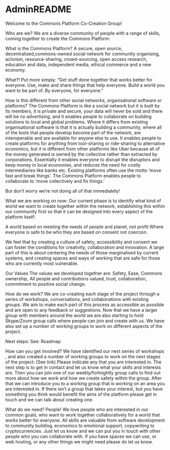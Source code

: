 # AdminREADME

Welcome to the Commons Platform Co-Creation Group!

Who are we?
We are a diverse community of people with a range of skills, coming together to create the Commons Platform:


What is the Commons Platform?
A secure, open source, decentralised,commons-owned social network for community organising, activism, resource-sharing, crowd-sourcing, open access research, education and data, independent media, ethical commerce and a new economy.

What?!
Put more simply: 
“Get stuff done together that works better for everyone. 
Use, make and share things that help everyone. 
Build a world you want to be part of. 
By everyone, for everyone.”

How is this different from other social networks, organisational software or platforms?
The Commons Platform is like a social network but it is built by its members, it is private and secure, your data will never be sold and there will be no advertising, and it enables people to collaborate on building solutions to local and global problems.
Where it differs from existing organisational software is that it is actually building a community, where all of the tools that people develop become part of the network, are interoperable and are available for anyone else to use.
It enables people to create platforms for anything from tool-sharing or ride-sharing to alternative economics, but it is different from other platforms like Uber because all of the money generated is owned by the collective rather than extracted by corporations.
Essentially it enables everyone to disrupt the disruptors and keep money in local economies, and reduces the need for costly intermediaries like banks etc.
Existing platforms often use the motto ‘move fast and break things’. The Commons Platform enables people to collaborate to ‘move collectively and fix things.’

But don’t worry we’re not doing all of that immediately!


What we are working on now:
Our current phase is to identify what kind of world we want to create together within the network, establishing this within our community first so that it can be designed into every aspect of the platform itself:

A world based on meeting the needs of people and planet, not profit
Where everyone is safe to be who they are
based on consent not coercion.

We feel that by creating a culture of safety, accessibility and consent we can foster the conditions for creativity, collaboration and innovation.
A large part of this is about centering the needs of those marginalised by current systems, and creating spaces and ways of working that are safe for those who are currently most vulnerable.


Our Values
The values we developed together are: 
Safety, Ease, Commons ownership, All people and contributions valued, trust, collaboration, commitment to positive social change.


How do we work?
We are co-creating each stage of the project through a series of workshops, conversations, and collaborations with existing groups. 
We aim to make each part of this process as accessible as possible and are open to any feedback or suggestions.
Now that we have a larger group with members around the world we are also starting to hold Skype/Zoom group calls where people can join and create with us.
We have also set up a number of working groups to work on different aspects of the project.


Next steps:
See: Roadmap



How can you get involved?
We have identified our next series of workshops
, and also created a number of working groups to work on the next stages of the project: (See link)
Please indicate any that you are interested in.
The next step is to get in contact and let us know what your skills and interests are. 
Then you can join one of our weekly/fortnightly group calls to find out more about how we work and how we create safety within the group.
After that we can introduce you to a working group that is working on an area you are interested in. If there isn’t a group that takes your interest, but you have something you think would benefit the aims of the platform please get in touch and we can talk about creating one.


What do we need?
People! We love people who are interested in our common goals, who want to work together collaboratively for a world that works better for everyone.
All skills are valuable from software development to community building, economics to emotional support, copywriting to cryptocurrencies. Just let us know and we can put you in touch with other people who you can collaborate with.
If you have spaces we can use, or web hosting, or any other things we might need please do let us know. 
